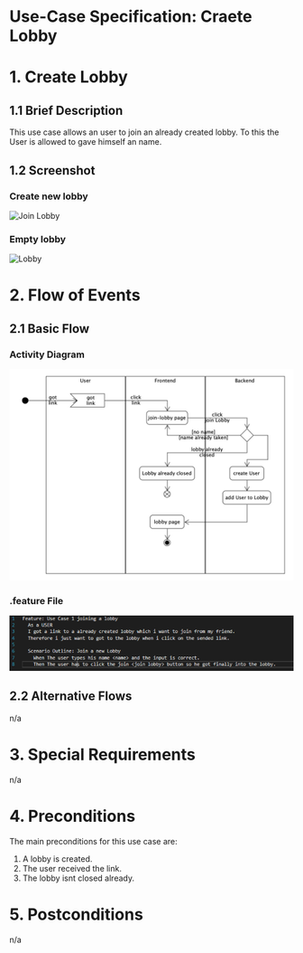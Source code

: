 # Use-Case Specification: Craete Lobby

# 1. Create Lobby

## 1.1 Brief Description
This use case allows an user to join an already created lobby. To this the User is allowed to gave himself an name. 

## 1.2 Screenshot

### Create new lobby
![Join Lobby](Screenshots/website-create-lobby.png)
### Empty lobby
![Lobby](Screenshots/website-empty-lobby.png)

# 2. Flow of Events

## 2.1 Basic Flow

### Activity Diagram
![Activity Diagram](Screenshots/activity-diagram.png)

### .feature File
![.feature file](Screenshots/feature.png)


## 2.2 Alternative Flows
n/a

# 3. Special Requirements
n/a

# 4. Preconditions
The main preconditions for this use case are:

 1. A lobby is created.
 2. The user received the link.
 3. The lobby isnt closed already.

# 5. Postconditions
n/a
